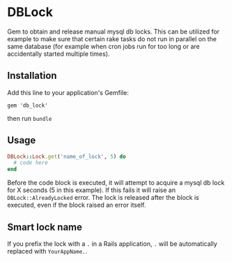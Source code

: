 # DBLock

Gem to obtain and release manual mysql db locks. This can be utilized for example to make sure that certain rake tasks do not run in parallel on the same database (for example when cron jobs run for too long or are accidentally started multiple times).

## Installation

Add this line to your application's Gemfile:

    gem 'db_lock'

then run `bundle`

## Usage

```ruby
DBLock::Lock.get('name_of_lock', 5) do
  # code here
end
```

Before the code block is executed, it will attempt to acquire a mysql db lock for X seconds (5 in this example). If this fails it will raise an `DBLock::AlreadyLocked` error. The lock is released after the block is executed, even if the block raised an error itself.

## Smart lock name

If you prefix the lock with a `.` in a Rails application, `.` will be automatically replaced with `YourAppName.`.
